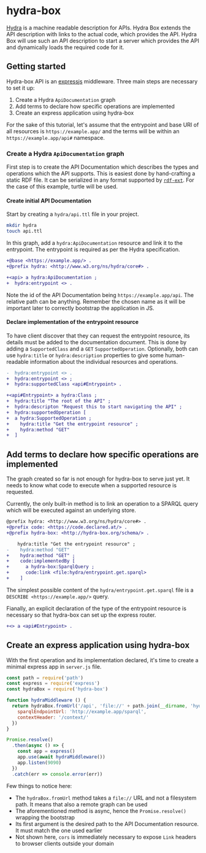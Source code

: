 # hydra-box

[Hydra](http://www.hydra-cg.com/spec/latest/core/) is a machine readable description for APIs.
Hydra Box extends the API description with links to the actual code, which provides the API.
Hydra Box will use such an API description to start a server which provides the API and dynamically loads the required code for it.

## Getting started

Hydra-box API is an [expressjs](https://expressjs.com) middleware. Three main steps are necessary to set it up:

1. Create a Hydra `ApiDocumentation` graph
1. Add terms to declare how specific operations are implemented
1. Create an express application using hydra-box

For the sake of this tutorial, let's assume that the entrypoint and base URI of all resources is `https://example.app/` and
the terms will be within an `https://example.app/api#` namespace.

### Create a Hydra `ApiDocumentation` graph

First step is to create the API Documentation which describes the types and operations which the API supports. 
This is easiest done by hand-crafting a static RDF file. It can be serialized in any format supported by 
[`rdf-ext`](https://github.com/rdf-ext/rdf-ext).
For the case of this example, turtle will be used.

#### Create initial API Documentation

Start by creating a `hydra/api.ttl` file in your project.

```sh
mkdir hydra
touch api.ttl
```

In this graph, add a `hydra:ApiDocumentation` resource and link it to the entrypoint. The entrypoint is required as per
the Hydra specification.

```diff
+@base <https://example.app/> .
+@prefix hydra: <http://www.w3.org/ns/hydra/core#> .

+<api> a hydra:ApiDocumentation ;
+  hydra:entrypoint <> .
```

Note the id of the API Documentation being `https://example.app/api`. The relative path can be anything. Remember the chosen
name as it will be important later to correctly bootstrap the application in JS.

#### Declare implementation of the entrypoint resource

To have client discover that they can request the entrypoint resource, its details must be added to the documentation document.
This is done by adding a `SupportedClass` and a `GET` `SupportedOperation`. Optionally, both can use `hydra:title` or 
`hydra:description` properties to give some human-readable information about the individual resources and operations.

```diff
-  hydra:entrypoint <> .
+  hydra:entrypoint <> ;
+  hydra:supportedClass <api#Entrypoint> .

+<api#Entrypoint> a hydra:Class ;
+  hydra:title "The root of the API" ;
+  hydra:descripton "Request this to start navigating the API" ;
+  hydra:supportedOperation [
+  a hydra:SupportedOperation ;
+    hydra:title "Get the entrypoint resource" ;
+    hydra:method "GET"
+  ]
```

## Add terms to declare how specific operations are implemented

The graph created so far is not enough for hydra-box to serve just yet. It needs to know what code to execute
when a supported resource is requested.

Currently, the only built-in method is to link an operation to a SPARQL query which will be executed against an underlying store.

```diff
@prefix hydra: <http://www.w3.org/ns/hydra/core#> .
+@prefix code: <https://code.declared.at/> .
+@prefix hydra-box: <http://hydra-box.org/schema/> .

    hydra:title "Get the entrypoint resource" ;
-    hydra:method "GET"
+    hydra:method "GET" ;
+    code:implementedBy [
+      a hydra-box:SparqlQuery ;
+      code:link <file:hydra/entrypoint.get.sparql>
+    ]
```

The simplest possible content of the `hydra/entrypoint.get.sparql` file is a `DESCRIBE <https://example.app/>` query.

Fianally, an explicit declaration of the type of the entrypoint resource is necessary so that hydra-box can set up 
the express router.

```diff
+<> a <api#Entrypoint> .
```

## Create an express application using hydra-box

With the first operation and its implementation declared, it's time to create a minimal express app in `server.js` file.

```js
const path = require('path')
const express = require('express')
const hydraBox = require('hydra-box')

function hydraMiddleware () {
  return hydraBox.fromUrl('/api', 'file://' + path.join(__dirname, 'hydra/api.ttl'), {
    sparqlEndpointUrl: 'http://example.app/sparql',
    contextHeader: '/context/'
  })
}

Promise.resolve()
  .then(async () => {
    const app = express()
    app.use(await hydraMiddleware())
    app.listen(9090)
  })
  .catch(err => console.error(err))
```

Few things to notice here:

* The `hydraBox.fromUrl` method takes a `file://` URL and not a filesystem path. It means that also a remote graph can be used
* The aforementioned method is async, hence the `Promise.resolve()` wrapping the bootstrap
* Its first argument is the desired path to the API Documentation resource. It must match the one used earlier
* Not shown here, `cors` is immediately necessary to expose `Link` headers to browser clients outside your domain
